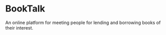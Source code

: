 # BookTalk
An online platform for meeting people for lending and borrowing books of their interest.
